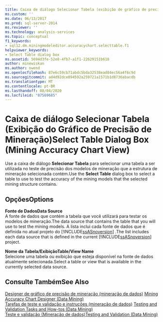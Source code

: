 ```yaml
---
title: Caixa de diálogo Selecionar Tabela (exibição de gráfico de precisão de mineração) | Microsoft Docs
ms.custom: ''
ms.date: 06/13/2017
ms.prod: sql-server-2014
ms.reviewer: ''
ms.technology: analysis-services
ms.topic: conceptual
f1_keywords:
- sql12.dm.miningmodeleditor.accuracychart.selecttable.f1
helpviewer_keywords:
- Select Table dialog box
ms.assetid: 5694d3fe-52e8-4fb7-a1f1-22629151b618
author: minewiskan
ms.author: owend
ms.openlocfilehash: 87e6c59cb71abdc5bda32538ead84ec56a4f6c9d
ms.sourcegitcommit: ad4d92dce894592a259721a1571b1d8736abacdb
ms.translationtype: MT
ms.contentlocale: pt-BR
ms.lasthandoff: 08/04/2020
ms.locfileid: "87569685"
---
```

# <a name="select-table-dialog-box-mining-accuracy-chart-view"></a><span data-ttu-id="a87c6-102">Caixa de diálogo Selecionar Tabela (Exibição do Gráfico de Precisão de Mineração)</span><span class="sxs-lookup"><span data-stu-id="a87c6-102">Select Table Dialog Box (Mining Accuracy Chart View)</span></span>
  <span data-ttu-id="a87c6-103">Use a caixa de diálogo **Selecionar Tabela** para selecionar uma tabela a ser utilizada no teste de precisão dos modelos de mineração que a estrutura de mineração selecionada contém.</span><span class="sxs-lookup"><span data-stu-id="a87c6-103">Use the **Select Table** dialog box to select a table to use to test the accuracy of the mining models that the selected mining structure contains.</span></span>  
  
## <a name="options"></a><span data-ttu-id="a87c6-104">Opções</span><span class="sxs-lookup"><span data-stu-id="a87c6-104">Options</span></span>  
 <span data-ttu-id="a87c6-105">**Fonte de Dados**</span><span class="sxs-lookup"><span data-stu-id="a87c6-105">**Data Source**</span></span>  
 <span data-ttu-id="a87c6-106">A fonte de dados que contém a tabela que você utilizará para testar os modelos de mineração.</span><span class="sxs-lookup"><span data-stu-id="a87c6-106">The data source that contains the table that you will use to test the mining models.</span></span> <span data-ttu-id="a87c6-107">A lista inclui cada fonte de dados que é definida no atual projeto do [!INCLUDE[ssASnoversion](../includes/ssasnoversion-md.md)] .</span><span class="sxs-lookup"><span data-stu-id="a87c6-107">The list includes each data source that is defined in the current [!INCLUDE[ssASnoversion](../includes/ssasnoversion-md.md)] project.</span></span>  
  
 <span data-ttu-id="a87c6-108">**Nome da Tabela/Exibição**</span><span class="sxs-lookup"><span data-stu-id="a87c6-108">**Table/View Name**</span></span>  
 <span data-ttu-id="a87c6-109">Selecione uma tabela ou exibição que esteja disponível na fonte de dados atualmente selecionada.</span><span class="sxs-lookup"><span data-stu-id="a87c6-109">Select a table or view that is available in the currently selected data source.</span></span>  
  
## <a name="see-also"></a><span data-ttu-id="a87c6-110">Consulte Também</span><span class="sxs-lookup"><span data-stu-id="a87c6-110">See Also</span></span>  
 <span data-ttu-id="a87c6-111">[Designer de gráfico de precisão de mineração &#40;mineração de dados&#41;](mining-accuracy-chart-designer-data-mining.md) </span><span class="sxs-lookup"><span data-stu-id="a87c6-111">[Mining Accuracy Chart Designer &#40;Data Mining&#41;](mining-accuracy-chart-designer-data-mining.md) </span></span>  
 <span data-ttu-id="a87c6-112">[Tarefas de teste e validação e instruções &#40;mineração de dados&#41;](data-mining/testing-and-validation-tasks-and-how-tos-data-mining.md) </span><span class="sxs-lookup"><span data-stu-id="a87c6-112">[Testing and Validation Tasks and How-tos &#40;Data Mining&#41;](data-mining/testing-and-validation-tasks-and-how-tos-data-mining.md) </span></span>  
 [<span data-ttu-id="a87c6-113">Teste e validação &#40;Mineração de dados&#41;</span><span class="sxs-lookup"><span data-stu-id="a87c6-113">Testing and Validation &#40;Data Mining&#41;</span></span>](data-mining/testing-and-validation-data-mining.md)  
  
  
